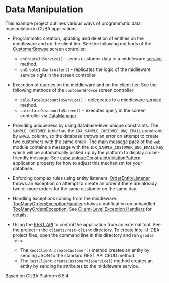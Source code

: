 # Data Manipulation

This example project outlines various ways of programmatic data manipulation in CUBA applications.

- Programmatic creation, updating and deletion of entities on the middleware and on the client tier. See the following methods of the [CustomerBrowse](https://github.com/cuba-platform/sample-data-manipulation/blob/master/modules/gui/src/com/company/sample/gui/customer/CustomerBrowse.java) screen controller:
    - `onCreateInService()` - sends customer data to a middleware [service](https://github.com/cuba-platform/sample-data-manipulation/blob/master/modules/core/src/com/company/sample/service/CustomerServiceBean.java) method.
    - `onCreateInController()` - replicates the logic of the midlleware service right in the screen controller.

- Execution of queries on the middleware and on the client tier. See the following methods of the `CustomerBrowse` screen controller:
    - `calculateDiscountInService()` - delegeates to a middleware [service](https://github.com/cuba-platform/sample-data-manipulation/blob/master/modules/core/src/com/company/sample/service/CustomerServiceBean.java) method.
    - `calculateDiscountInScreen()` - executes query in the screen controller via [DataManager](https://doc.cuba-platform.com/manual-6.6/dataManager.html).
    
- Providing uniqueness by using database-level unique constraints. The `SAMPLE_CUSTOMER` table has the `IDX_SAMPLE_CUSTOMER_UNQ_EMAIL` constraint by `EMAIL` column, so the database throws an error on attempt to create two customers with the same email. The [main message pack](https://github.com/cuba-platform/sample-data-manipulation/blob/master/modules/web/src/com/company/sample/web/messages.properties) of the `web` module contains a message with the `IDX_SAMPLE_CUSTOMER_UNQ_EMAIL` key which will be automatically picked up by the platform to display a user-friendly message. See [cuba.uniqueConstraintViolationPattern](https://doc.cuba-platform.com/manual-6.6/app_properties_reference.html#cuba.uniqueConstraintViolationPattern) application property for how to adjust this mechanism for your database.

- Enforcing complex rules using entity listeners. [OrderEntityListener](https://github.com/cuba-platform/sample-data-manipulation/blob/master/modules/core/src/com/company/sample/listener/OrderEntityListener.java) throws an exception on attempt to create an order if there are already two or more orders for the same customer on the same day.

- Handling exceptions coming from the middleware. [TooManyOrdersExceptionHandler](https://github.com/cuba-platform/sample-data-manipulation/blob/master/modules/gui/src/com/company/sample/gui/exception/TooManyOrdersExceptionHandler.java) shows a notification on unhandled [TooManyOrdersException](https://github.com/cuba-platform/sample-data-manipulation/blob/master/modules/global/src/com/company/sample/exception/TooManyOrdersException.java). See [Client-Level Exception Handlers](https://doc.cuba-platform.com/manual-6.6/exceptionHandlers.html) for details.

- Using the [REST API](https://doc.cuba-platform.com/manual-6.6/rest_api_v2.html) to control the application from an external tool. See the project in the `clients/rest-client` directory. To create IntelliJ IDEA project files, open the command line in this directory and run `gradle idea`.
    - The `RestClient.createCustomer()` method creates an entity by sending JSON to the standard REST API CRUD method.
    - The `RestClient.createCustomerViaService()` method creates an entity by sending its attributes to the middleware service.

Based on CUBA Platform 6.5.4
